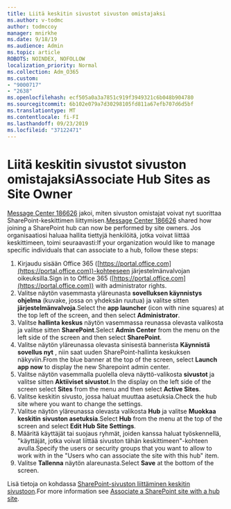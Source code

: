 ```yaml
---
title: Liitä keskitin sivustot sivuston omistajaksi
ms.author: v-todmc
author: todmccoy
manager: mnirkhe
ms.date: 9/18/19
ms.audience: Admin
ms.topic: article
ROBOTS: NOINDEX, NOFOLLOW
localization_priority: Normal
ms.collection: Adm_O365
ms.custom:
- "9000717"
- "2638"
ms.openlocfilehash: ecf505a0a3a7851c919f3949321c6b048b904780
ms.sourcegitcommit: 6b102e079a7d30298105fd811a67efb707d6d5bf
ms.translationtype: MT
ms.contentlocale: fi-FI
ms.lasthandoff: 09/23/2019
ms.locfileid: "37122471"
---
```

# <a name="associate-hub-sites-as-site-owner"></a><span data-ttu-id="11757-102">Liitä keskitin sivustot sivuston omistajaksi</span><span class="sxs-lookup"><span data-stu-id="11757-102">Associate Hub Sites as Site Owner</span></span>

<span data-ttu-id="11757-103">[Message Center 186626](https://admin.microsoft.com/Adminportal/Home?source=applauncher#/MessageCenter?id=MC186626) jakoi, miten sivuston omistajat voivat nyt suorittaa SharePoint-keskittimen liittymisen.</span><span class="sxs-lookup"><span data-stu-id="11757-103">[Message Center 186626](https://admin.microsoft.com/Adminportal/Home?source=applauncher#/MessageCenter?id=MC186626) shared how joining a SharePoint hub can now be performed by site owners.</span></span> <span data-ttu-id="11757-104">Jos organisaatiosi haluaa hallita tiettyjä henkilöitä, jotka voivat liittää keskittimeen, toimi seuraavasti:</span><span class="sxs-lookup"><span data-stu-id="11757-104">If your organization would like to manage specific individuals that can associate to a hub, follow these steps:</span></span> 

1. <span data-ttu-id="11757-105">Kirjaudu sisään Office 365 ([https://portal.office.com](https://portal.office.com))-kohteeseen järjestelmänvalvojan oikeuksilla.</span><span class="sxs-lookup"><span data-stu-id="11757-105">Sign in to Office 365 ([https://portal.office.com](https://portal.office.com)) with administrator rights.</span></span>
2. <span data-ttu-id="11757-106">Valitse näytön vasemmasta yläreunasta **sovelluksen käynnistys ohjelma** (kuvake, jossa on yhdeksän ruutua) ja valitse sitten **järjestelmänvalvoja**.</span><span class="sxs-lookup"><span data-stu-id="11757-106">Select the **app launcher** (icon with nine squares) at the top left of the screen, and then select **Administrator**.</span></span>
3. <span data-ttu-id="11757-107">Valitse **hallinta keskus** näytön vasemmassa reunassa olevasta valikosta ja valitse sitten **SharePoint**.</span><span class="sxs-lookup"><span data-stu-id="11757-107">Select **Admin Center** from the menu on the left side of the screen and then select **SharePoint**.</span></span>
4. <span data-ttu-id="11757-108">Valitse näytön yläreunassa olevasta sinisestä bannerista **Käynnistä sovellus nyt** , niin saat uuden SharePoint-hallinta keskuksen näkyviin.</span><span class="sxs-lookup"><span data-stu-id="11757-108">From the blue banner at the top of the screen, select **Launch app now** to display the new Sharepoint admin center.</span></span>
5. <span data-ttu-id="11757-109">Valitse näytön vasemmalla puolella oleva näyttö-valikosta **sivustot** ja valitse sitten **Aktiiviset sivustot**.</span><span class="sxs-lookup"><span data-stu-id="11757-109">In the display on the left side of the screen select **Sites** from the menu and then select **Active Sites**.</span></span>
6. <span data-ttu-id="11757-110">Valitse keskitin sivusto, jossa haluat muuttaa asetuksia.</span><span class="sxs-lookup"><span data-stu-id="11757-110">Check the hub site where you want to change the settings.</span></span>
7. <span data-ttu-id="11757-111">Valitse näytön yläreunassa olevasta valikosta **Hub** ja valitse **Muokkaa keskitin sivuston asetuksia**.</span><span class="sxs-lookup"><span data-stu-id="11757-111">Select **Hub** from the menu at the top of the screen and select **Edit Hub Site Settings**.</span></span>
8. <span data-ttu-id="11757-112">Määritä käyttäjät tai suojaus ryhmät, joiden kanssa haluat työskennellä, "käyttäjät, jotka voivat liittää sivuston tähän keskittimeen"-kohteen avulla.</span><span class="sxs-lookup"><span data-stu-id="11757-112">Specify the users or security groups that you want to allow to work with in the "Users who can associate the site with this hub" item.</span></span>
9. <span data-ttu-id="11757-113">Valitse **Tallenna** näytön alareunasta.</span><span class="sxs-lookup"><span data-stu-id="11757-113">Select **Save** at the bottom of the screen.</span></span>

<span data-ttu-id="11757-114">Lisä tietoja on kohdassa [SharePoint-sivuston liittäminen keskitin sivustoon](https://support.office.com/article/associate-a-sharepoint-site-with-a-hub-site-ae0009fd-af04-4d3d-917d-88edb43efc05).</span><span class="sxs-lookup"><span data-stu-id="11757-114">For more information see [Associate a SharePoint site with a hub site](https://support.office.com/article/associate-a-sharepoint-site-with-a-hub-site-ae0009fd-af04-4d3d-917d-88edb43efc05).</span></span> 